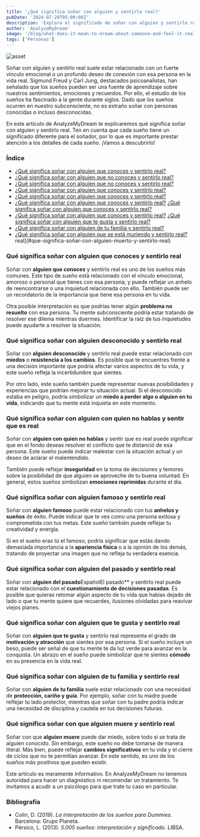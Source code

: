 ```yaml
---
title: '¿Qué significa soñar con alguien y sentirlo real?'
pubDate: '2024-07-29T05:00:00Z'
description: 'Explora el significado de soñar con alguien y sentirlo real, incluidos amigos, familiares, conocidos, desconocidos y personajes famosos.'
author: 'AnalyzeMyDream'
image: '/blog/what-does-it-mean-to-dream-about-someone-and-feel-it-real.jpeg'
tags: ['Personas']
---
```


![asset](/blog/what-does-it-mean-to-dream-about-someone-and-feel-it-real.jpeg)

Soñar con alguien y sentirlo real suele estar relacionado con un fuerte vínculo emocional o un profundo deseo de conexión con esa persona en la vida real. Sigmund Freud y Carl Jung, destacados psicoanalistas, han señalado que los sueños pueden ser una fuente de aprendizaje sobre nuestros sentimientos, emociones y recuerdos. Por ello, el estudio de los sueños ha fascinado a la gente durante siglos. Dado que los sueños ocurren en nuestro subconsciente, no es extraño soñar con personas conocidas o incluso desconocidas. 

En este artículo de AnalyzeMyDream te explicaremos qué significa soñar con alguien y sentirlo real. Ten en cuenta que cada sueño tiene un significado diferente para el soñador, por lo que es importante prestar atención a los detalles de cada sueño. ¡Vamos a descubrirlo! 

### Índice

- [¿Qué significa soñar con alguien que conoces y sentirlo real?](#¿Qué-significa-sonar-con-alguien-que-conoces-y-sentirlo-real?)
- [¿Qué significa soñar con alguien que no conoces y sentirlo real?](#¿Qué-significa-sonar-con-alguien-con-que-no-hablas-y-sentirlo-real?)
- [¿Qué significa soñar con alguien que no conoces y sentirlo real?](#¿Qué-significa-sonar-con-alguien-con-que-no-hablas-y-sentirlo-real?)
- [¿Qué significa soñar con alguien que conoces y sentirlo real?](#¿Qué-significa-sonar-con-alguien-con-que-no-conoces-y-sentirlo-real?)
- [¿Qué significa soñar con alguien que conoces y sentirlo real?](#¿Qué-significa-sonar-con-alguien-con-que-no-conoces-y-sentirlo-real?)
- [¿Qué significa soñar con alguien que conoces y sentirlo real?](#¿Qué-significa-sonar-con-alguien-con-que-no-conoces-y-sentirlo-real?) [¿Qué significa soñar con alguien que conoces y sentirlo real?](#que-significa-sonar-con-alguien-que-conoces-y-sentirlo-real)
- [¿Qué significa soñar con alguien que conoces y sentirlo real?](#que-significa-sonar-con-alguien-que-conoces-y-sentirlo-real)
[¿Qué significa soñar con alguien que te gusta y sentirlo real?](#que-significa-sonar-con-alguien-que-te-gusta-y-sentirlo-real)
- [¿Qué significa soñar con alguien de tu familia y sentirlo real?](#que-significa-sonar-con-alguien-de-tu-familia-y-sentirlo-real)
- [¿Qué significa soñar con alguien que se está muriendo y sentirlo real?](#que-significa-sonar-con-alguien-de-tu-familia-y-sentirlo-real) real](#que-significa-soñar-con-alguien-muerto-y-sentirlo-real)

### Qué significa soñar con alguien que conoces y sentirlo real

Soñar con **alguien que conoces** y sentirlo real es uno de los sueños más comunes. Este tipo de sueño está relacionado con el vínculo emocional, amoroso o personal que tienes con esa persona, y puede reflejar un anhelo de reencontrarse o una inquietud relacionada con ello. También puede ser un recordatorio de la importancia que tiene esa persona en tu vida.

Otra posible interpretación es que podrías tener algún **problema no resuelto** con esa persona. Tu mente subconsciente podría estar tratando de resolver ese dilema mientras duermes. Identificar la raíz de tus inquietudes puede ayudarte a resolver la situación.

### Qué significa soñar con alguien desconocido y sentirlo real

Soñar con **alguien desconocido** y sentirlo real puede estar relacionado con **miedos** o **resistencia a los cambios**. Es posible que te encuentres frente a una decisión importante que podría afectar varios aspectos de tu vida, y este sueño refleja la incertidumbre que sientes.

Por otro lado, este sueño también puede representar nuevas posibilidades y experiencias que podrían mejorar tu situación actual. Si el desconocido estaba en peligro, podría simbolizar un **miedo a perder algo o alguien en tu vida**, indicando que tu mente está inquieta en este momento.

### Qué significa soñar con alguien con quien no hablas y sentir que es real

Soñar con **alguien con quien no hablas** y sentir que es real puede significar que en el fondo deseas resolver el conflicto que te distanció de esa persona. Este sueño puede indicar malestar con la situación actual y un deseo de aclarar el malentendido.

También puede reflejar **inseguridad** en la toma de decisiones y temores sobre la posibilidad de que alguien se aproveche de tu buena voluntad. En general, estos sueños simbolizan **emociones reprimidas** durante el día.

### Qué significa soñar con alguien famoso y sentirlo real

Soñar con **alguien famoso** puede estar relacionado con tus **anhelos y sueños** de éxito. Puede indicar que te ves como una persona exitosa y comprometida con tus metas. Este sueño también puede reflejar tu creatividad y energía.

Si en el sueño eras tú el famoso, podría significar que estás dando demasiada importancia a la **apariencia física** o a la opinión de los demás, tratando de proyectar una imagen que no refleja tu verdadera esencia.

### Qué significa soñar con alguien del pasado y sentirlo real

Soñar con **alguien del pasado**EspañolEl pasado** y sentirlo real puede estar relacionado con el **cuestionamiento de decisiones pasadas**. Es posible que quieras retomar algún aspecto de tu vida que habías dejado de lado o que tu mente quiere que recuerdes, ilusiones olvidadas para reavivar viejos planes.

### Qué significa soñar con alguien que te gusta y sentirlo real

Soñar con **alguien que te gusta** y sentirlo real representa el grado de **motivación y atracción** que sientes por esa persona. Si el sueño incluye un beso, puede ser señal de que tu mente te da luz verde para avanzar en la conquista. Un abrazo en el sueño puede simbolizar que te sientes **cómodo** en su presencia en la vida real.

### Qué significa soñar con alguien de tu familia y sentirlo real

Soñar con **alguien de tu familia** suele estar relacionado con una necesidad de **protección, cariño y guía**. Por ejemplo, soñar con tu madre puede reflejar tu lado protector, mientras que soñar con tu padre podría indicar una necesidad de disciplina y cautela en tus decisiones futuras.

### Qué significa soñar con que alguien muere y sentirlo real

Soñar con que **alguien muere** puede dar miedo, sobre todo si se trata de alguien conocido. Sin embargo, este sueño no debe tomarse de manera literal. Más bien, puede reflejar **cambios significativos** en tu vida y el cierre de ciclos que no te permitían avanzar. En este sentido, es uno de los sueños más positivos que pueden existir.

Este artículo es meramente informativo. En AnalyzeMyDream no tenemos autoridad para hacer un diagnóstico ni recomendar un tratamiento. Te invitamos a acudir a un psicólogo para que trate tu caso en particular.

### Bibliografía

- Colin, D. (2019). *La interpretación de los sueños para Dummies*. Barcelona: Grupo Planeta.
- Pérsico, L. (2013). *5.005 sueños: interpretación y significado*. LIBSA.